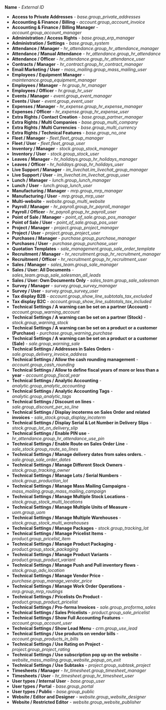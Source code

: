 **Name** - *External ID*

- **Access to Private Addresses** - *base.group_private_addresses*
- **Accounting & Finance / Billing** - *account.group_account_invoice*
- **Accounting & Finance / Billing Manager** - *account.group_account_manager*
- **Administration / Access Rights** - *base.group_erp_manager*
- **Administration / Settings** - *base.group_system*
- **Attendance / Manager** - *hr_attendance.group_hr_attendance_manager*
- **Attendance / Manual Attendance** - *hr_attendance.group_hr_attendance*
- **Attendance / Officer** - *hr_attendance.group_hr_attendance_user*
- **Contracts / Manager** - *hr_contract.group_hr_contract_manager*
- **Email Marketing / User** - *mass_mailing.group_mass_mailing_user*
- **Employees / Equipment Manager** - *maintenance.group_equipment_manager*
- **Employees / Manager** - *hr.group_hr_manager*
- **Employees / Officer** - *hr.group_hr_user*
- **Events / Manager** - *event.group_event_manager*
- **Events / User** - *event.group_event_user*
- **Expenses / Manager** - *hr_expense.group_hr_expense_manager*
- **Expenses / Officer** - *hr_expense.group_hr_expense_user*
- **Extra Rights / Contact Creation** - *base.group_partner_manager*
- **Extra Rights / Multi Companies** - *base.group_multi_company*
- **Extra Rights / Multi Currencies** - *base.group_multi_currency*
- **Extra Rights / Technical Features** - *base.group_no_one*
- **Fleet / Manager** - *fleet.fleet_group_manager*
- **Fleet / User** - *fleet.fleet_group_user*
- **Inventory / Manager** - *stock.group_stock_manager*
- **Inventory / User** - *stock.group_stock_user*
- **Leaves / Manager** - *hr_holidays.group_hr_holidays_manager*
- **Leaves / Officer** - *hr_holidays.group_hr_holidays_user*
- **Live Support / Manager** - *im_livechat.im_livechat_group_manager*
- **Live Support / User** - *im_livechat.im_livechat_group_user*
- **Lunch / Manager** - *lunch.group_lunch_manager*
- **Lunch / User** - *lunch.group_lunch_user*
- **Manufacturing / Manager** - *mrp.group_mrp_manager*
- **Manufacturing / User** - *mrp.group_mrp_user*
- **Multi-website** - *website.group_multi_website*
- **Payroll / Manager** - *hr_payroll.group_hr_payroll_manager*
- **Payroll / Officer** - *hr_payroll.group_hr_payroll_user*
- **Point of Sale / Manager** - *point_of_sale.group_pos_manager*
- **Point of Sale / User** - *point_of_sale.group_pos_user*
- **Project / Manager** - *project.group_project_manager*
- **Project / User** - *project.group_project_user*
- **Purchases / Manager** - *purchase.group_purchase_manager*
- **Purchases / User** - *purchase.group_purchase_user*
- **Quotation Templates** - *sale_management.group_sale_order_template*
- **Recruitment / Manager** - *hr_recruitment.group_hr_recruitment_manager*
- **Recruitment / Officer** - *hr_recruitment.group_hr_recruitment_user*
- **Sales / Manager** - *sales_team.group_sale_manager*
- **Sales / User: All Documents** - *sales_team.group_sale_salesman_all_leads*
- **Sales / User: Own Documents Only** - *sales_team.group_sale_salesman*
- **Survey / Manager** - *survey.group_survey_manager*
- **Survey / User** - *survey.group_survey_user*
- **Tax display B2B** - *account.group_show_line_subtotals_tax_excluded*
- **Tax display B2C** - *account.group_show_line_subtotals_tax_included*
- **Technical Settings / A warning can be set on a partner (Account)** - *account.group_warning_account*
- **Technical Settings / A warning can be set on a partner (Stock)** - *stock.group_warning_stock*
- **Technical Settings / A warning can be set on a product or a customer (Purchase)** - *purchase.group_warning_purchase*
- **Technical Settings / A warning can be set on a product or a customer (Sale)** - *sale.group_warning_sale*
- **Technical Settings / Addresses in Sales Orders** - *sale.group_delivery_invoice_address*
- **Technical Settings / Allow the cash rounding management** - *account.group_cash_rounding*
- **Technical Settings / Allow to define fiscal years of more or less than a year** - *account.group_fiscal_year*
- **Technical Settings / Analytic Accounting** - *analytic.group_analytic_accounting*
- **Technical Settings / Analytic Accounting Tags** - *analytic.group_analytic_tags*
- **Technical Settings / Discount on lines** - *sale.group_discount_per_so_line*
- **Technical Settings / Display incoterms on Sales Order and related invoices** - *sale_stock.group_display_incoterm*
- **Technical Settings / Display Serial & Lot Number in Delivery Slips** - *stock.group_lot_on_delivery_slip*
- **Technical Settings / Enable PIN use** - *hr_attendance.group_hr_attendance_use_pin*
- **Technical Settings / Enable Route on Sales Order Line** - *sale_stock.group_route_so_lines*
- **Technical Settings / Manage delivery dates from sales orders.** - *sale.group_sale_order_dates*
- **Technical Settings / Manage Different Stock Owners** - *stock.group_tracking_owner*
- **Technical Settings / Manage Lots / Serial Numbers** - *stock.group_production_lot*
- **Technical Settings / Manage Mass Mailing Campaigns** - *mass_mailing.group_mass_mailing_campaign*
- **Technical Settings / Manage Multiple Stock Locations** - *stock.group_stock_multi_locations*
- **Technical Settings / Manage Multiple Units of Measure** - *uom.group_uom*
- **Technical Settings / Manage Multiple Warehouses** - *stock.group_stock_multi_warehouses*
- **Technical Settings / Manage Packages** - *stock.group_tracking_lot*
- **Technical Settings / Manage Pricelist Items** - *product.group_pricelist_item*
- **Technical Settings / Manage Product Packaging** - *product.group_stock_packaging*
- **Technical Settings / Manage Product Variants** - *product.group_product_variant*
- **Technical Settings / Manage Push and Pull inventory flows** - *stock.group_adv_location*
- **Technical Settings / Manage Vendor Price** - *purchase.group_manage_vendor_price*
- **Technical Settings / Manage Work Order Operations** - *mrp.group_mrp_routings*
- **Technical Settings / Pricelists On Product** - *product.group_product_pricelist*
- **Technical Settings / Pro-forma Invoices** - *sale.group_proforma_sales*
- **Technical Settings / Sales Pricelists** - *product.group_sale_pricelist*
- **Technical Settings / Show Full Accounting Features** - *account.group_account_user*
- **Technical Settings / Show Lead Menu** - *crm.group_use_lead*
- **Technical Settings / Use products on vendor bills** - *account.group_products_in_bills*
- **Technical Settings / Use Rating on Project** - *project.group_project_rating*
- **Technical Settings / Use subscription pop up on the website** - *website_mass_mailing.group_website_popup_on_exit*
- **Technical Settings / Use Subtasks** - *project.group_subtask_project*
- **Timesheets / Manager** - *hr_timesheet.group_timesheet_manager*
- **Timesheets / User** - *hr_timesheet.group_hr_timesheet_user*
- **User types / Internal User** - *base.group_user*
- **User types / Portal** - *base.group_portal*
- **User types / Public** - *base.group_public*
- **Website / Editor and Designer** - *website.group_website_designer*
- **Website / Restricted Editor** - *website.group_website_publisher*
